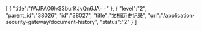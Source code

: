 [
	{
		"title":"tWJPAO9lvS3burKJvQn6JA=="
	},
	{
		"level":"2",
		"parent_id":"38026",
		"id":"38027",
		"title":"文档历史记录",
		"url":"/application-security-gateway/document-history",
		"status":"2"
	}
]